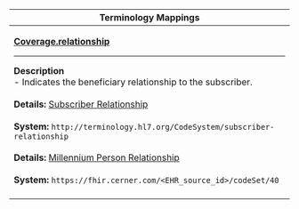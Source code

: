 |Terminology Mappings|
|---|
|<p>**[Coverage.relationship](http://hl7.org/fhir/r4/coverage-definitions.html#Coverage.relationship)**<hr>**Description**<br>- Indicates the beneficiary relationship to the subscriber.<br><br>**Details:** [Subscriber Relationship](http://hl7.org/fhir/R4/valueset-subscriber-relationship.html)<br><br>**System:** `http://terminology.hl7.org/CodeSystem/subscriber-relationship`<br><br>**Details:** [Millennium Person Relationship](https://fhir.cerner.com/millennium/r4/proprietary-codes-and-systems/#code-set-40-person-relationships)<br><br>**System:** `https://fhir.cerner.com/<EHR_source_id>/codeSet/40`<br><br>|
